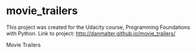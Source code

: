 movie_trailers
==============

This project was created for the Udacity course, Programming Foundations with Python.
Link to project: http://danmalter.github.io/movie_trailers/

Movie Trailers
